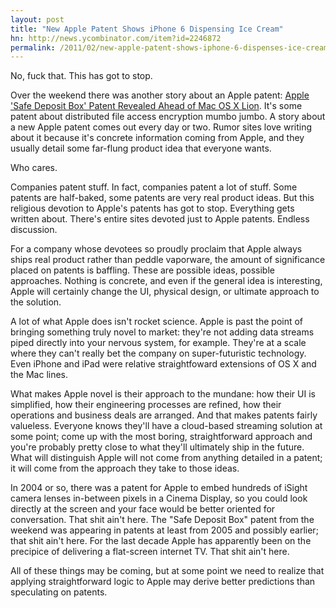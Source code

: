 ```yaml
---
layout: post
title: "New Apple Patent Shows iPhone 6 Dispensing Ice Cream"
hn: http://news.ycombinator.com/item?id=2246872
permalink: /2011/02/new-apple-patent-shows-iphone-6-dispenses-ice-cream
---
```


No, fuck that. This has got to stop.

Over the weekend there was another story about an Apple patent: [Apple 'Safe
Deposit Box' Patent Revealed Ahead of Mac OS X
Lion](http://www.macrumors.com/2011/02/19/apple-safe-deposit-box-patent-revealed-ahead-of-mac-os-x-lion).
It's some patent about distributed file access encryption mumbo jumbo. A story
about a new Apple patent comes out every day or two. Rumor sites love writing
about it because it's concrete information coming from Apple, and they usually
detail some far-flung product idea that everyone wants.

Who cares.

Companies patent stuff. In fact, companies patent a lot of stuff. Some patents
are half-baked, some patents are very real product ideas. But this religious
devotion to Apple's patents has got to stop. Everything gets written about.
There's entire sites devoted just to Apple patents. Endless discussion.

For a company whose devotees so proudly proclaim that Apple always ships real
product rather than peddle vaporware, the amount of significance placed on
patents is baffling. These are possible ideas, possible approaches. Nothing is
concrete, and even if the general idea is interesting, Apple will certainly
change the UI, physical design, or ultimate approach to the solution.

A lot of what Apple does isn't rocket science. Apple is past the point of
bringing something truly novel to market: they're not adding data streams piped
directly into your nervous system, for example. They're at a scale where they
can't really bet the company on super-futuristic technology. Even iPhone and
iPad were relative straightfoward extensions of OS X and the Mac lines.

What makes Apple novel is their approach to the mundane: how their UI is
simplified, how their engineering processes are refined, how their operations
and business deals are arranged. And that makes patents fairly valueless.
Everyone knows they'll have a cloud-based streaming solution at some point;
come up with the most boring, straightforward approach and you're probably
pretty close to what they'll ultimately ship in the future. What will
distinguish Apple will not come from anything detailed in a patent; it will
come from the approach they take to those ideas.

In 2004 or so, there was a patent for Apple to embed hundreds of iSight camera
lenses in-between pixels in a Cinema Display, so you could look directly at the
screen and your face would be better oriented for conversation. That shit ain't
here. The "Safe Deposit Box" patent from the weekend was appearing in patents
at least from 2005 and possibly earlier; that shit ain't here. For the last
decade Apple has apparently been on the precipice of delivering a flat-screen
internet TV. That shit ain't here.

All of these things may be coming, but at some point we need to realize that
applying straightforward logic to Apple may derive better predictions than
speculating on patents.
